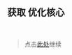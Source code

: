 ## 获取 优化核心

<br />

> 点击[此处](https://github.com/SIRT43/Optimization-Core/releases/download/1.19.2-fabric/Optimization-Core-1.19.2-fabric-alpha-v0.0.2.zip)继续